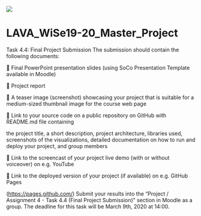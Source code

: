 ![](static/image/Logo.jpg)
# LAVA_WiSe19-20_Master_Project
Task 4.4: Final Project Submission
The submission should contain the following documents:

 Final PowerPoint presentation slides (using SoCo Presentation Template available in Moodle)

 Project report

 A teaser image (screenshot) showcasing your project that is suitable for a medium-sized
thumbnail image for the course web page

 Link to your source code on a public repository on GitHub with README.md file containing

the project title, a short description, project architecture, libraries used, screenshots of the visualizations, detailed documentation on how to run and deploy your project, and group members

 Link to the screencast of your project live demo (with or without voiceover) on e.g. YouTube

 Link to the deployed version of your project (if available) on e.g. GitHub Pages

(https://pages.github.com/)
Submit your results into the “Project / Assignment 4 - Task 4.4 (Final Project Submission)” section in
Moodle as a group. The deadline for this task will be March 9th, 2020 at 14:00.
